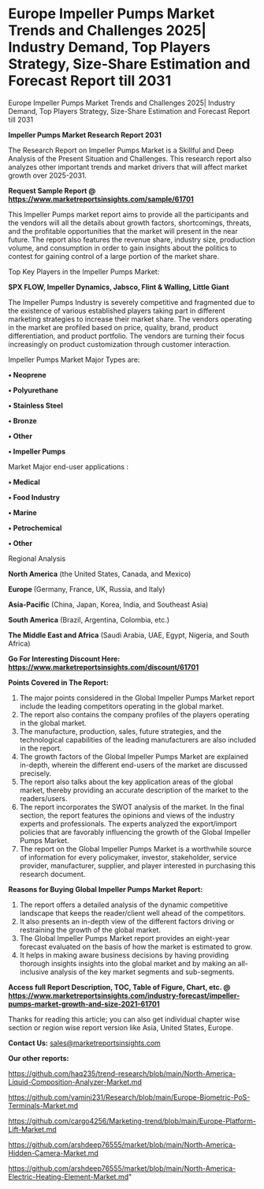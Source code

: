 # Europe Impeller Pumps Market Trends and Challenges 2025| Industry Demand, Top Players Strategy, Size-Share Estimation and Forecast Report till 2031
Europe Impeller Pumps Market Trends and Challenges 2025| Industry Demand, Top Players Strategy, Size-Share Estimation and Forecast Report till 2031

<strong>Impeller Pumps Market Research Report 2031</strong>

The Research Report on Impeller Pumps Market is a Skillful and Deep Analysis of the Present Situation and Challenges. This research report also analyzes other important trends and market drivers that will affect market growth over 2025-2031.

<strong>Request Sample Report @ <a href=https://www.marketreportsinsights.com/sample/61701>https://www.marketreportsinsights.com/sample/61701</a></strong>

This Impeller Pumps market report aims to provide all the participants and the vendors will all the details about growth factors, shortcomings, threats, and the profitable opportunities that the market will present in the near future. The report also features the revenue share, industry size, production volume, and consumption in order to gain insights about the politics to contest for gaining control of a large portion of the market share.

Top Key Players in the Impeller Pumps Market:

<strong>SPX FLOW, Impeller Dynamics, Jabsco, Flint & Walling, Little Giant</strong>

The Impeller Pumps Industry is severely competitive and fragmented due to the existence of various established players taking part in different marketing strategies to increase their market share. The vendors operating in the market are profiled based on price, quality, brand, product differentiation, and product portfolio. The vendors are turning their focus increasingly on product customization through customer interaction.

Impeller Pumps Market Major Types are:

<strong>• Neoprene

• Polyurethane

• Stainless Steel

• Bronze

• Other

• Impeller Pumps</strong>

Market Major end-user applications :

<strong>• Medical

• Food Industry

• Marine

• Petrochemical

• Other</strong>

Regional Analysis

</u><strong><b>North America</b></strong> (the United States, Canada, and Mexico)

<strong><b>Europe </b></strong>(Germany, France, UK, Russia, and Italy)

<strong><b>Asia-Pacific</b></strong> (China, Japan, Korea, India, and Southeast Asia)

<strong><b>South America</b></strong> (Brazil, Argentina, Colombia, etc.)

<strong><b>The Middle East and Africa</b></strong> (Saudi Arabia, UAE, Egypt, Nigeria, and South Africa)

<strong>Go For Interesting Discount Here: <a href=https://www.marketreportsinsights.com/discount/61701>https://www.marketreportsinsights.com/discount/61701</a></strong>

<strong>Points Covered in The Report:</strong>
<ol>
  <li>The major points considered in the Global Impeller Pumps Market report include the leading competitors operating in the global market.</li>
  <li>The report also contains the company profiles of the players operating in the global market.</li>
  <li>The manufacture, production, sales, future strategies, and the technological capabilities of the leading manufacturers are also included in the report.</li>
  <li>The growth factors of the Global Impeller Pumps Market are explained in-depth, wherein the different end-users of the market are discussed precisely.</li>
  <li>The report also talks about the key application areas of the global market, thereby providing an accurate description of the market to the readers/users.</li>
  <li>The report incorporates the SWOT analysis of the market. In the final section, the report features the opinions and views of the industry experts and professionals. The experts analyzed the export/import policies that are favorably influencing the growth of the Global Impeller Pumps Market.</li>
  <li>The report on the Global Impeller Pumps Market is a worthwhile source of information for every policymaker, investor, stakeholder, service provider, manufacturer, supplier, and player interested in purchasing this research document.</li>
</ol>
<strong>Reasons for Buying Global Impeller Pumps Market Report:</strong>

<ol>
  <li>The report offers a detailed analysis of the dynamic competitive landscape that keeps the reader/client well ahead of the competitors.</li>
  <li>It also presents an in-depth view of the different factors driving or restraining the growth of the global market.</li>
  <li>The Global Impeller Pumps Market report provides an eight-year forecast evaluated on the basis of how the market is estimated to grow.</li>
  <li>It helps in making aware business decisions by having providing thorough insights insights into the global market and by making an all-inclusive analysis of the key market segments and sub-segments.</li>
</ol>
<strong>Access full Report Description, TOC, Table of Figure, Chart, etc. @ <a href=https://www.marketreportsinsights.com/industry-forecast/impeller-pumps-market-growth-and-size-2021-61701>https://www.marketreportsinsights.com/industry-forecast/impeller-pumps-market-growth-and-size-2021-61701</a></strong>


Thanks for reading this article; you can also get individual chapter wise section or region wise report version like Asia, United States, Europe.

<strong>Contact Us:</strong>
sales@marketreportsinsights.com

<strong>Our other reports:</strong>

<a href=https://github.com/haq235/trend-research/blob/main/North-America-Liquid-Composition-Analyzer-Market.md>https://github.com/haq235/trend-research/blob/main/North-America-Liquid-Composition-Analyzer-Market.md</a>

<a href=https://github.com/yamini231/Research/blob/main/Europe-Biometric-PoS-Terminals-Market.md>https://github.com/yamini231/Research/blob/main/Europe-Biometric-PoS-Terminals-Market.md</a>

<a href=https://github.com/cargo4256/Marketing-trend/blob/main/Europe-Platform-Lift-Market.md>https://github.com/cargo4256/Marketing-trend/blob/main/Europe-Platform-Lift-Market.md</a>

<a href=https://github.com/arshdeep76555/market/blob/main/North-America-Hidden-Camera-Market.md>https://github.com/arshdeep76555/market/blob/main/North-America-Hidden-Camera-Market.md</a>

<a href=https://github.com/arshdeep76555/market/blob/main/North-America-Electric-Heating-Element-Market.md>https://github.com/arshdeep76555/market/blob/main/North-America-Electric-Heating-Element-Market.md</a>"

